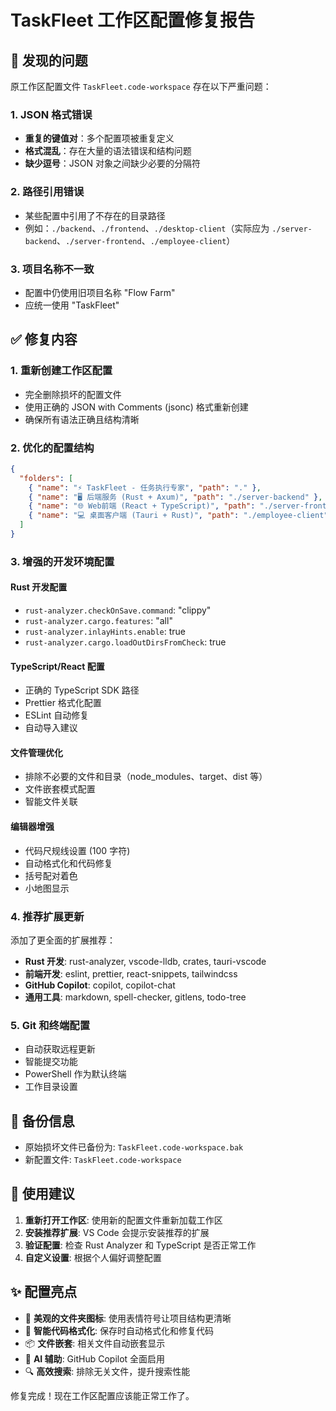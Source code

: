 # TaskFleet 工作区配置修复报告

## 🐛 发现的问题

原工作区配置文件 `TaskFleet.code-workspace` 存在以下严重问题：

### 1. JSON 格式错误
- **重复的键值对**：多个配置项被重复定义
- **格式混乱**：存在大量的语法错误和结构问题
- **缺少逗号**：JSON 对象之间缺少必要的分隔符

### 2. 路径引用错误
- 某些配置中引用了不存在的目录路径
- 例如：`./backend`、`./frontend`、`./desktop-client`（实际应为 `./server-backend`、`./server-frontend`、`./employee-client`）

### 3. 项目名称不一致
- 配置中仍使用旧项目名称 "Flow Farm"
- 应统一使用 "TaskFleet"

## ✅ 修复内容

### 1. 重新创建工作区配置
- 完全删除损坏的配置文件
- 使用正确的 JSON with Comments (jsonc) 格式重新创建
- 确保所有语法正确且结构清晰

### 2. 优化的配置结构
```json
{
  "folders": [
    { "name": "⚡ TaskFleet - 任务执行专家", "path": "." },
    { "name": "🖥️ 后端服务 (Rust + Axum)", "path": "./server-backend" },
    { "name": "🌐 Web前端 (React + TypeScript)", "path": "./server-frontend" },
    { "name": "💻 桌面客户端 (Tauri + Rust)", "path": "./employee-client" }
  ]
}
```

### 3. 增强的开发环境配置

#### Rust 开发配置
- `rust-analyzer.checkOnSave.command`: "clippy"
- `rust-analyzer.cargo.features`: "all"
- `rust-analyzer.inlayHints.enable`: true
- `rust-analyzer.cargo.loadOutDirsFromCheck`: true

#### TypeScript/React 配置
- 正确的 TypeScript SDK 路径
- Prettier 格式化配置
- ESLint 自动修复
- 自动导入建议

#### 文件管理优化
- 排除不必要的文件和目录（node_modules、target、dist 等）
- 文件嵌套模式配置
- 智能文件关联

#### 编辑器增强
- 代码尺规线设置 (100 字符)
- 自动格式化和代码修复
- 括号配对着色
- 小地图显示

### 4. 推荐扩展更新
添加了更全面的扩展推荐：
- **Rust 开发**: rust-analyzer, vscode-lldb, crates, tauri-vscode
- **前端开发**: eslint, prettier, react-snippets, tailwindcss
- **GitHub Copilot**: copilot, copilot-chat
- **通用工具**: markdown, spell-checker, gitlens, todo-tree

### 5. Git 和终端配置
- 自动获取远程更新
- 智能提交功能
- PowerShell 作为默认终端
- 工作目录设置

## 📁 备份信息

- 原始损坏文件已备份为: `TaskFleet.code-workspace.bak`
- 新配置文件: `TaskFleet.code-workspace`

## 🎯 使用建议

1. **重新打开工作区**: 使用新的配置文件重新加载工作区
2. **安装推荐扩展**: VS Code 会提示安装推荐的扩展
3. **验证配置**: 检查 Rust Analyzer 和 TypeScript 是否正常工作
4. **自定义设置**: 根据个人偏好调整配置

## ✨ 配置亮点

- 🎨 **美观的文件夹图标**: 使用表情符号让项目结构更清晰
- 🔧 **智能代码格式化**: 保存时自动格式化和修复代码
- 📦 **文件嵌套**: 相关文件自动嵌套显示
- 🤖 **AI 辅助**: GitHub Copilot 全面启用
- 🔍 **高效搜索**: 排除无关文件，提升搜索性能

修复完成！现在工作区配置应该能正常工作了。